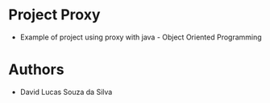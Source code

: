# Project Proxy

* Example of project using proxy with java - Object Oriented Programming

# Authors

* David Lucas Souza da Silva
